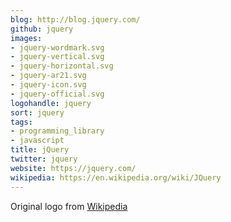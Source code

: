 ```yaml
---
blog: http://blog.jquery.com/
github: jquery
images:
- jquery-wordmark.svg
- jquery-vertical.svg
- jquery-horizontal.svg
- jquery-ar21.svg
- jquery-icon.svg
- jquery-official.svg
logohandle: jquery
sort: jquery
tags:
- programming_library
- javascript
title: jQuery
twitter: jquery
website: https://jquery.com/
wikipedia: https://en.wikipedia.org/wiki/JQuery
---
```


Original logo from [Wikipedia](https://en.wikipedia.org/wiki/File:JQuery_logo.svg)
